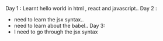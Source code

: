 Day 1 :
Learnt hello world in html , react and javascript..
Day 2 :
- need to learn the jsx syntax.. 
- need to learn about the babel..
Day 3: 
- I need to go through the jsx syntax




